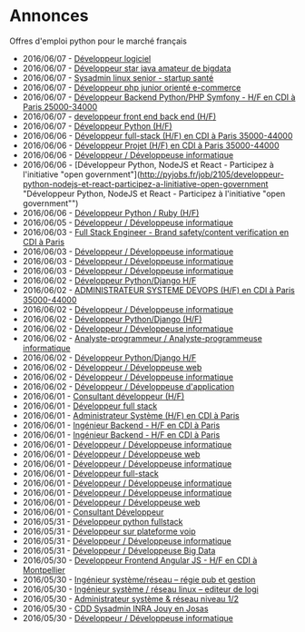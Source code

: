 # Annonces

Offres d'emploi python pour le marché français

* 2016/06/07 - [Développeur logiciel](http://pyjobs.fr/job/2109/developpeur-logiciel "Développeur logiciel")
* 2016/06/07 - [Développeur star java amateur de bigdata](http://pyjobs.fr/job/2111/developpeur-star-java-amateur-de-bigdata "Développeur star java amateur de bigdata")
* 2016/06/07 - [Sysadmin linux senior - startup santé](http://pyjobs.fr/job/2110/sysadmin-linux-senior-startup-sante "Sysadmin linux senior - startup santé")
* 2016/06/07 - [Développeur php junior orienté e-commerce](http://pyjobs.fr/job/2107/developpeur-php-junior-oriente-e-commerce "Développeur php junior orienté e-commerce")
* 2016/06/07 - [Développeur Backend Python/PHP Symfony - H/F en CDI à Paris 25000-34000](http://pyjobs.fr/job/2108/developpeur-backend-python-php-symfony-h-f-en-cdi-a-paris-25000-34000 "Développeur Backend Python/PHP Symfony - H/F en CDI à Paris 25000-34000")
* 2016/06/07 - [developpeur front end back end (H/F)](http://pyjobs.fr/job/2112/developpeur-front-end-back-end-h-f "developpeur front end back end (H/F)")
* 2016/06/07 - [Développeur Python (H/F)](http://pyjobs.fr/job/2106/developpeur-python-h-f "Développeur Python (H/F)")
* 2016/06/06 - [Développeur full-stack (H/F) en CDI à Paris 35000-44000](http://pyjobs.fr/job/2099/developpeur-full-stack-h-f-en-cdi-a-paris-35000-44000 "Développeur full-stack (H/F) en CDI à Paris 35000-44000")
* 2016/06/06 - [Développeur Projet (H/F) en CDI à Paris 35000-44000](http://pyjobs.fr/job/2100/developpeur-projet-h-f-en-cdi-a-paris-35000-44000 "Développeur Projet (H/F) en CDI à Paris 35000-44000")
* 2016/06/06 - [Développeur / Développeuse informatique](http://pyjobs.fr/job/2104/developpeur-developpeuse-informatique "Développeur / Développeuse informatique")
* 2016/06/06 - [Développeur Python, NodeJS et React - Participez à l'initiative "open government"](http://pyjobs.fr/job/2105/developpeur-python-nodejs-et-react-participez-a-linitiative-open-government "Développeur Python, NodeJS et React - Participez à l'initiative "open government"")
* 2016/06/06 - [Développeur Python / Ruby (H/F)](http://pyjobs.fr/job/2102/developpeur-python-ruby-h-f "Développeur Python / Ruby (H/F)")
* 2016/06/05 - [Développeur / Développeuse informatique](http://pyjobs.fr/job/2103/developpeur-developpeuse-informatique "Développeur / Développeuse informatique")
* 2016/06/03 - [Full Stack Engineer - Brand safety/content verification en CDI à Paris](http://pyjobs.fr/job/2083/full-stack-engineer-brand-safety-content-verification-en-cdi-a-paris "Full Stack Engineer - Brand safety/content verification en CDI à Paris")
* 2016/06/03 - [Développeur / Développeuse informatique](http://pyjobs.fr/job/2098/developpeur-developpeuse-informatique "Développeur / Développeuse informatique")
* 2016/06/03 - [Développeur / Développeuse informatique](http://pyjobs.fr/job/2085/developpeur-developpeuse-informatique "Développeur / Développeuse informatique")
* 2016/06/03 - [Développeur / Développeuse informatique](http://pyjobs.fr/job/2084/developpeur-developpeuse-informatique "Développeur / Développeuse informatique")
* 2016/06/02 - [Développeur Python/Django H/F](http://pyjobs.fr/job/2080/developpeur-python-django-h-f "Développeur Python/Django H/F")
* 2016/06/02 - [ADMINISTRATEUR SYSTEME DEVOPS (H/F) en CDI à Paris 35000-44000](http://pyjobs.fr/job/2074/administrateur-systeme-devops-h-f-en-cdi-a-paris-35000-44000 "ADMINISTRATEUR SYSTEME DEVOPS (H/F) en CDI à Paris 35000-44000")
* 2016/06/02 - [Développeur / Développeuse informatique](http://pyjobs.fr/job/2094/developpeur-developpeuse-informatique "Développeur / Développeuse informatique")
* 2016/06/02 - [Développeur Python/Django (H/F)](http://pyjobs.fr/job/2077/developpeur-python-django-h-f "Développeur Python/Django (H/F)")
* 2016/06/02 - [Développeur / Développeuse informatique](http://pyjobs.fr/job/2093/developpeur-developpeuse-informatique "Développeur / Développeuse informatique")
* 2016/06/02 - [Analyste-programmeur / Analyste-programmeuse informatique](http://pyjobs.fr/job/2092/analyste-programmeur-analyste-programmeuse-informatique "Analyste-programmeur / Analyste-programmeuse informatique")
* 2016/06/02 - [Développeur Python/Django H/F](http://pyjobs.fr/job/2078/developpeur-python-django-h-f "Développeur Python/Django H/F")
* 2016/06/02 - [Développeur / Développeuse web](http://pyjobs.fr/job/2091/developpeur-developpeuse-web "Développeur / Développeuse web")
* 2016/06/02 - [Développeur / Développeuse informatique](http://pyjobs.fr/job/2082/developpeur-developpeuse-informatique "Développeur / Développeuse informatique")
* 2016/06/02 - [Développeur / Développeuse d'application](http://pyjobs.fr/job/2079/developpeur-developpeuse-dapplication "Développeur / Développeuse d'application")
* 2016/06/01 - [Consultant développeur (H/F)](http://pyjobs.fr/job/2073/consultant-developpeur-h-f "Consultant développeur (H/F)")
* 2016/06/01 - [Développeur full stack](http://pyjobs.fr/job/2075/developpeur-full-stack "Développeur full stack")
* 2016/06/01 - [Administrateur Système (H/F) en CDI à Paris](http://pyjobs.fr/job/2070/administrateur-systeme-h-f-en-cdi-a-paris "Administrateur Système (H/F) en CDI à Paris")
* 2016/06/01 - [Ingénieur Backend - H/F en CDI à Paris](http://pyjobs.fr/job/2068/ingenieur-backend-h-f-en-cdi-a-paris "Ingénieur Backend - H/F en CDI à Paris")
* 2016/06/01 - [Ingénieur Backend - H/F en CDI à Paris](http://pyjobs.fr/job/2069/ingenieur-backend-h-f-en-cdi-a-paris "Ingénieur Backend - H/F en CDI à Paris")
* 2016/06/01 - [Développeur / Développeuse informatique](http://pyjobs.fr/job/2096/developpeur-developpeuse-informatique "Développeur / Développeuse informatique")
* 2016/06/01 - [Développeur / Développeuse web](http://pyjobs.fr/job/2095/developpeur-developpeuse-web "Développeur / Développeuse web")
* 2016/06/01 - [Développeur / Développeuse informatique](http://pyjobs.fr/job/2081/developpeur-developpeuse-informatique "Développeur / Développeuse informatique")
* 2016/06/01 - [Développeur full-stack](http://pyjobs.fr/job/2071/developpeur-full-stack "Développeur full-stack")
* 2016/06/01 - [Développeur / Développeuse informatique](http://pyjobs.fr/job/2087/developpeur-developpeuse-informatique "Développeur / Développeuse informatique")
* 2016/06/01 - [Développeur / Développeuse informatique](http://pyjobs.fr/job/2076/developpeur-developpeuse-informatique "Développeur / Développeuse informatique")
* 2016/06/01 - [Développeur / Développeuse web](http://pyjobs.fr/job/2089/developpeur-developpeuse-web "Développeur / Développeuse web")
* 2016/06/01 - [Consultant Développeur](http://pyjobs.fr/job/2072/consultant-developpeur "Consultant Développeur")
* 2016/05/31 - [Développeur python fullstack](http://pyjobs.fr/job/2066/developpeur-python-fullstack "Développeur python fullstack")
* 2016/05/31 - [Développeur sur plateforme voip](http://pyjobs.fr/job/2067/developpeur-sur-plateforme-voip "Développeur sur plateforme voip")
* 2016/05/31 - [Développeur / Développeuse informatique](http://pyjobs.fr/job/2097/developpeur-developpeuse-informatique "Développeur / Développeuse informatique")
* 2016/05/31 - [Développeur / Développeuse Big Data](http://pyjobs.fr/job/2101/developpeur-developpeuse-big-data "Développeur / Développeuse Big Data")
* 2016/05/30 - [Developpeur Frontend Angular JS - H/F en CDI à Montpellier](http://pyjobs.fr/job/2065/developpeur-frontend-angular-js-h-f-en-cdi-a-montpellier "Developpeur Frontend Angular JS - H/F en CDI à Montpellier")
* 2016/05/30 - [Ingénieur système/réseau – régie pub et gestion](http://pyjobs.fr/job/2063/ingenieur-systeme-reseau-regie-pub-et-gestion "Ingénieur système/réseau – régie pub et gestion")
* 2016/05/30 - [Ingénieur système / réseau linux – editeur de logi](http://pyjobs.fr/job/2064/ingenieur-systeme-reseau-linux-editeur-de-logi "Ingénieur système / réseau linux – editeur de logi")
* 2016/05/30 - [Administrateur système & réseau niveau 1/2](http://pyjobs.fr/job/2060/administrateur-systeme-reseau-niveau-1-2 "Administrateur système & réseau niveau 1/2")
* 2016/05/30 - [CDD Sysadmin INRA Jouy en Josas](http://pyjobs.fr/job/2061/cdd-sysadmin-inra-jouy-en-josas "CDD Sysadmin INRA Jouy en Josas")
* 2016/05/30 - [Développeur / Développeuse informatique](http://pyjobs.fr/job/2090/developpeur-developpeuse-informatique "Développeur / Développeuse informatique")

